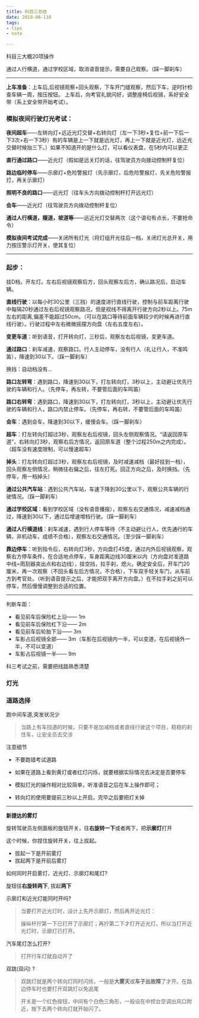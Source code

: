 ```yaml
---
title: 科目三总结  
date: 2019-06-110  
tags:  
- tips  
- note  

---
```


科目三大概20项操作



通过人行横道，通过学校区域，取消语音提示，需要自己观察。（踩一脚刹车）

---



**上车准备**：上车后,后视镜观察+回头观察，下车开门缝观察，然后下车，逆时针检查车辆一周，按压按钮。 上车后，向考官礼貌问好，调整座椅后视镜，系好安全带（系上安全带开始考试）。



### 模拟夜间行驶灯光考试：



**夜间超车**——左转向灯+远近光灯交替+右转向灯（左一下3秒+复位+前一下后一下3次+右一下3秒）有的车辆是上一下就是远光灯，再上一下就是近光灯，远近光交替时候抬三下。）如果不知道开的是什么灯，可以看仪表盘，在5秒内可以更正

**直行通过路口**——近光灯（假如是远关灯的话，往驾驶员方向拨动控制杆复位）



**路边临时停车**——示廓灯+危险警报灯（先示廓灯，后危险警报灯，先关危险警报灯，再关示廓灯）

**照明不良的路口**——远光灯（往车头方向拨动控制杆打开远光灯）

**会车**——近光灯（往驾驶员方向拨动控制杆复位）

**通过人行横道，隧道，坡道等**——远近光灯交替两次（这个语句有点长，不要抢命令）



**模拟夜间考试完成**——关闭所有灯光（将灯组开光往后一档，关闭灯光总开关，用力按压警示灯开关，使其复位）

---

### 起步：

挂D档，开左灯。左右后视镜观察后方，回头观察左后方，确认路况后，启动车辆。



**直线行驶**：以每小时30公里（三挡）的速度进行直线行驶，控制与前车距离行驶中每隔20秒通过左右后视镜观察路况，但是视线不得离开行驶方向2秒以上。75m左右的距离,偏差不能超过50cm。（可以在路口等待前面车辆较少的时候再进行直线行驶）。行驶过程中左右微微摇摆方向盘（左右五度左右）。

**变更车道**：听到语音，打开转向灯，三秒后，观察左右后视镜，变更车道。

**通过路口**：刹车减速，观察路口。行人主动停车，没有行人（礼让行人，不准鸣笛），降速到30以下。（踩一脚刹车）


换挡：自动档没有...



**路口左转弯**：遇到路口，降速到30以下，打左转向灯，3秒以上，主动避让优先行驶的车辆和行人。（先停车，再左转，不要管后面的车鸣笛）



**路口右转弯**：遇到路口，降速到30以下，打左转向灯，3秒以上，主动避让优先行驶的车辆和行人，路口内禁止停车。（先停车，再右转，不要管后面的车鸣笛）



**会车**：遇到会车，降速到30以下，缓慢会车。（踩一脚刹车）



**超车**：打左转向灯超过3秒，观察左右后视镜，回头左侧观察情况。“请返回原车道”，右转向灯3秒，观察右后方情况，返回原车道（整个过程250m之内完成）。（超车没有速度限制，可以慢速超车）



**掉头**：打左转向灯超过3秒，观察左右后视镜，及时减速减档（最好挂到一档），回头观察左侧情况，稍微往右偏之后，往左打死。回正方向之后，及时换挡。（先停车，用一档掉头）



**通过公共汽车站**：遇到公共汽车站，车速下降到30公里以下，观察公共车辆的行驶情况。（踩一脚刹车）

**通过学校区域**：看到学校区域（没有语音播报），观察左右交通情况，减速减档通过，降速到30以下，通过后增速增档行驶。（踩一脚刹车）

**通过人行横道线**：刹车减速，遇到行人停车等待（不主动避让行人，优先通行的车辆，非机动车，成绩不合格），观察左右交通情况。（至少踩一脚刹车）




**靠边停车**：听到指令后，右转向灯3秒，方向盘打45度，通过内外后视镜观察，观察右方停车条件，在合适地点停车，车身距离边线30厘米以内（方向盘对准道路中线=雨刮器突出点和右边线），挂空挡，拉手刹，熄火。确定安全后，开车门20厘米，再一次观察（不回头看左后方情况，不合格），下车双手轻关车门，从车前方到考官处。（听到语音提示之后，才能把双手离开方向盘。）在不拉手刹之前可以停车，然后慢慢调整到合适的位置。



---



判断车距：

- 看见前车后保险杠上沿—— 1m
- 看见前车后保险杠下沿—— 2m
- 看见前车后轮胎下沿—— 3m
- 车影占后视镜全部—— 3m（车影在后视镜内一半，可以变道，在后视镜外一半，不可以变道）
- 车影占后视镜一半—— 9m





科三考试之前，需要把线路熟悉清楚



### 灯光

### 道路选择 

跑中间车道,突发状况少



>  当路上有车挡道的时候，只要不是加减档或者直线行驶这个项目，稳稳的刹住车，让安全员去交涉



注意细节

- 不要跑错考试道路

- 如果在道路上看到黄灯或者红灯闪烁，就要根据实际情况去决定是否要停车

- 模拟灯光的操作相对比较简单，听准语音之后在车上操作即可；

- 转向灯的使用要提前三秒以上开启，完毕之后要把灯关掉


---



**新捷达的雾灯**

旋转驾驶员左侧面板的旋钮开关，往**右旋转一下**或者两下，把**示廓灯**打开

这个时候，你捏住旋转开关，往上拔起。

- 拔起一下是开前雾灯
- 拔起两下是开前后雾灯



如何同时开启雾灯、近光灯、示廓灯和尾灯?

旋钮往**右旋转两下**, 拔起**两下**



示廓灯和近光灯能同时开吗?

> 当要打开近光灯时，设计上先开示廓灯，然后再开近光灯：
>
> 操纵杆拧第一下已打开了示廓灯；再拧第二下才打开近光灯。所以当打开近光灯时，示廓灯已打开。



汽车尾灯怎么打开?

>  打开行车灯就自动开了



双跳(双闪) ?

> 双跳灯就是两个转向灯同时闪烁，一般是**大雾天**或**车子出故障**了才开。在路边停车时也要打开双跳灯以免追尾
>
> 开关是一个红色按钮，中间有个白色三角形，一般设在中控台空调出风口附近，按下去两个转向灯就开始闪了。